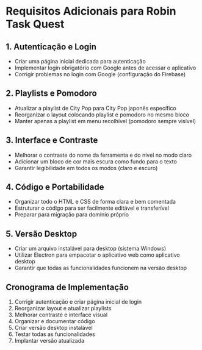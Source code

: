 # Requisitos Adicionais para Robin Task Quest

## 1. Autenticação e Login
- Criar uma página inicial dedicada para autenticação
- Implementar login obrigatório com Google antes de acessar o aplicativo
- Corrigir problemas no login com Google (configuração do Firebase)

## 2. Playlists e Pomodoro
- Atualizar a playlist de City Pop para City Pop japonês específico
- Reorganizar o layout colocando playlist e pomodoro no mesmo bloco
- Manter apenas a playlist em menu recolhível (pomodoro sempre visível)

## 3. Interface e Contraste
- Melhorar o contraste do nome da ferramenta e do nível no modo claro
- Adicionar um bloco de cor mais escura como fundo para o texto
- Garantir legibilidade em todos os modos (claro e escuro)

## 4. Código e Portabilidade
- Organizar todo o HTML e CSS de forma clara e bem comentada
- Estruturar o código para ser facilmente editável e transferível
- Preparar para migração para domínio próprio

## 5. Versão Desktop
- Criar um arquivo instalável para desktop (sistema Windows)
- Utilizar Electron para empacotar o aplicativo web como aplicativo desktop
- Garantir que todas as funcionalidades funcionem na versão desktop

## Cronograma de Implementação
1. Corrigir autenticação e criar página inicial de login
2. Reorganizar layout e atualizar playlists
3. Melhorar contraste e interface visual
4. Organizar e documentar código
5. Criar versão desktop instalável
6. Testar todas as funcionalidades
7. Implantar versão atualizada
